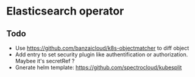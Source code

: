 # Elasticsearch operator

## Todo
- Use https://github.com/banzaicloud/k8s-objectmatcher to diff object
- Add entry to set security plugin like authentification or authorization. Maybee it's secretRef ?
- Gnerate helm template: https://github.com/spectrocloud/kubesplit